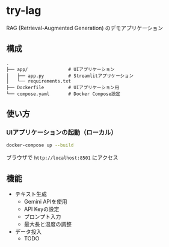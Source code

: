 # try-lag

RAG (Retrieval-Augmented Generation) のデモアプリケーション

## 構成

```
.
├── app/               # UIアプリケーション
│   ├── app.py         # Streamlitアプリケーション
│   └── requirements.txt
├── Dockerfile         # UIアプリケーション用
└── compose.yaml       # Docker Compose設定
```

## 使い方

### UIアプリケーションの起動（ローカル）

```bash
docker-compose up --build
```

ブラウザで `http://localhost:8501` にアクセス

## 機能

- テキスト生成
  - Gemini APIを使用
  - API Keyの設定
  - プロンプト入力
  - 最大長と温度の調整
- データ投入
  - TODO
